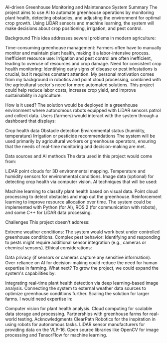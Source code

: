 AI-driven Greenhouse Monitoring and Maintenance System
Summary
The project aims to use AI to automate greenhouse operations by monitoring plant health, detecting obstacles, and adjusting the environment for optimal crop growth. Using LiDAR sensors and machine learning, the system will make decisions about crop positioning, irrigation, and pest control.

Background
This idea addresses several problems in modern agriculture:

Time-consuming greenhouse management: Farmers often have to manually monitor and maintain plant health, making it a labor-intensive process.
Inefficient resource use: Irrigation and pest control are often inefficient, leading to overuse of resources and crop damage.
Need for consistent crop health monitoring: Identifying early signs of disease or pest infestations is crucial, but it requires constant attention.
My personal motivation comes from my background in robotics and point cloud processing, combined with the agricultural sector's need for more automated solutions. This project could help reduce labor costs, increase crop yield, and improve sustainability in agriculture.

How is it used?
The solution would be deployed in a greenhouse environment where autonomous robots equipped with LiDAR sensors patrol and collect data. Users (farmers) would interact with the system through a dashboard that displays:

Crop health data
Obstacle detection
Environmental status (humidity, temperature)
Irrigation or pesticide recommendations
The system will be used primarily by agricultural workers or greenhouse operators, ensuring that the needs of real-time monitoring and decision-making are met.

Data sources and AI methods
The data used in this project would come from:

LiDAR point clouds for 3D environmental mapping.
Temperature and humidity sensors for environmental conditions.
Image data (optional) for detecting crop health via computer vision.
AI techniques that will be used:

Machine learning to classify plant health based on visual data.
Point cloud processing to detect obstacles and map out the greenhouse.
Reinforcement learning to improve resource allocation over time.
The system could be implemented with Python (for AI), ROS 2 (for communication with robots), and some C++ for LiDAR data processing.

Challenges
This project doesn't address:

Extreme weather conditions: The system would work best under controlled greenhouse conditions.
Complex pest behavior: Identifying and responding to pests might require additional sensor integration (e.g., cameras or chemical sensors).
Ethical considerations:

Data privacy (if sensors or cameras capture any sensitive information).
Over-reliance on AI for decision-making could reduce the need for human expertise in farming.
What next?
To grow the project, we could expand the system's capabilities by:

Integrating real-time plant health detection via deep learning-based image analysis.
Connecting the system to external weather data sources to optimize greenhouse conditions further.
Scaling the solution for larger farms.
I would need expertise in:

Computer vision for plant health analysis.
Cloud computing for scalable data storage and processing.
Partnerships with greenhouse farms for real-world testing.
Acknowledgments
ClearPath Robotics for the inspiration in using robots for autonomous tasks.
LiDAR sensor manufacturers for providing data on the VLP-16.
Open source libraries like OpenCV for image processing and TensorFlow for machine learning.
